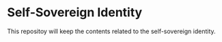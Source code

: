 # Self-Sovereign Identity


This repositoy will keep the contents related to the self-sovereign identity.